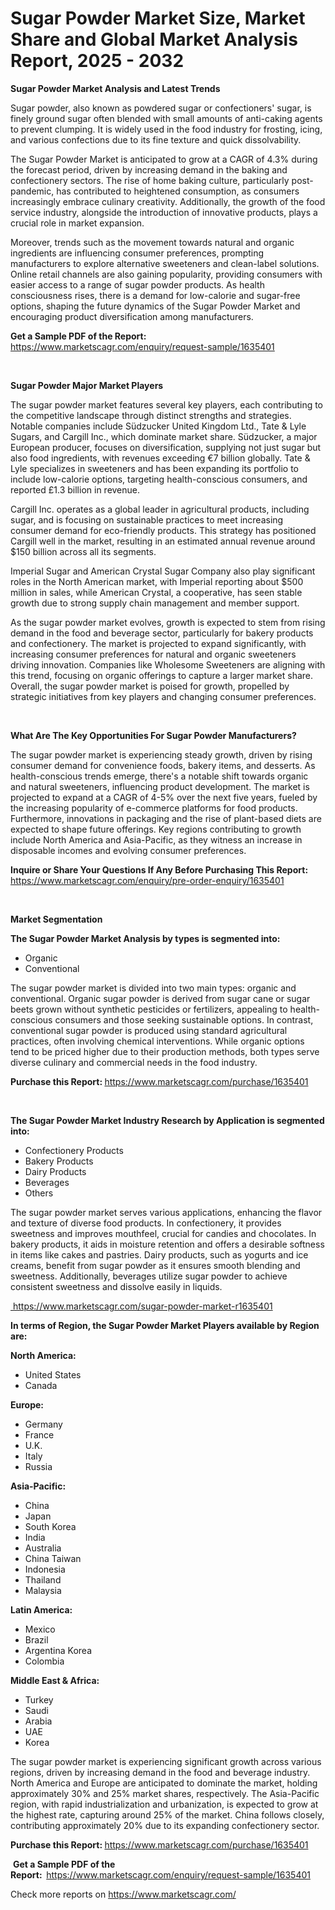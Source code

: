 <p><h1>Sugar Powder Market Size, Market Share and Global Market Analysis Report, 2025 - 2032</h1></p><p><strong>Sugar Powder Market Analysis and Latest Trends</strong></p>
<p><p>Sugar powder, also known as powdered sugar or confectioners' sugar, is finely ground sugar often blended with small amounts of anti-caking agents to prevent clumping. It is widely used in the food industry for frosting, icing, and various confections due to its fine texture and quick dissolvability.</p><p>The Sugar Powder Market is anticipated to grow at a CAGR of 4.3% during the forecast period, driven by increasing demand in the baking and confectionery sectors. The rise of home baking culture, particularly post-pandemic, has contributed to heightened consumption, as consumers increasingly embrace culinary creativity. Additionally, the growth of the food service industry, alongside the introduction of innovative products, plays a crucial role in market expansion.</p><p>Moreover, trends such as the movement towards natural and organic ingredients are influencing consumer preferences, prompting manufacturers to explore alternative sweeteners and clean-label solutions. Online retail channels are also gaining popularity, providing consumers with easier access to a range of sugar powder products. As health consciousness rises, there is a demand for low-calorie and sugar-free options, shaping the future dynamics of the Sugar Powder Market and encouraging product diversification among manufacturers.</p></p>
<p><strong>Get a Sample PDF of the Report:&nbsp;</strong> <a href="https://www.marketscagr.com/enquiry/request-sample/1635401?utm_campaign=2471&utm_medium=2&utm_source=Github&utm_content=ia&utm_term=07042025&utm_id=sugar-powder">https://www.marketscagr.com/enquiry/request-sample/1635401</a></p>
<p>&nbsp;</p>
<p><strong>Sugar Powder Major Market Players</strong></p>
<p><p>The sugar powder market features several key players, each contributing to the competitive landscape through distinct strengths and strategies. Notable companies include Südzucker United Kingdom Ltd., Tate & Lyle Sugars, and Cargill Inc., which dominate market share. Südzucker, a major European producer, focuses on diversification, supplying not just sugar but also food ingredients, with revenues exceeding €7 billion globally. Tate & Lyle specializes in sweeteners and has been expanding its portfolio to include low-calorie options, targeting health-conscious consumers, and reported £1.3 billion in revenue.</p><p>Cargill Inc. operates as a global leader in agricultural products, including sugar, and is focusing on sustainable practices to meet increasing consumer demand for eco-friendly products. This strategy has positioned Cargill well in the market, resulting in an estimated annual revenue around $150 billion across all its segments. </p><p>Imperial Sugar and American Crystal Sugar Company also play significant roles in the North American market, with Imperial reporting about $500 million in sales, while American Crystal, a cooperative, has seen stable growth due to strong supply chain management and member support. </p><p>As the sugar powder market evolves, growth is expected to stem from rising demand in the food and beverage sector, particularly for bakery products and confectionery. The market is projected to expand significantly, with increasing consumer preferences for natural and organic sweeteners driving innovation. Companies like Wholesome Sweeteners are aligning with this trend, focusing on organic offerings to capture a larger market share. Overall, the sugar powder market is poised for growth, propelled by strategic initiatives from key players and changing consumer preferences.</p></p>
<p>&nbsp;</p>
<p><strong>What Are The Key Opportunities For Sugar Powder Manufacturers?</strong></p>
<p><p>The sugar powder market is experiencing steady growth, driven by rising consumer demand for convenience foods, bakery items, and desserts. As health-conscious trends emerge, there's a notable shift towards organic and natural sweeteners, influencing product development. The market is projected to expand at a CAGR of 4-5% over the next five years, fueled by the increasing popularity of e-commerce platforms for food products. Furthermore, innovations in packaging and the rise of plant-based diets are expected to shape future offerings. Key regions contributing to growth include North America and Asia-Pacific, as they witness an increase in disposable incomes and evolving consumer preferences.</p></p>
<p><strong>Inquire or Share Your Questions If Any Before Purchasing This Report:</strong> <a href="https://www.marketscagr.com/enquiry/pre-order-enquiry/1635401?utm_campaign=2471&utm_medium=2&utm_source=Github&utm_content=ia&utm_term=07042025&utm_id=sugar-powder">https://www.marketscagr.com/enquiry/pre-order-enquiry/1635401</a></p>
<p>&nbsp;</p>
<p><strong>Market Segmentation</strong></p>
<p><strong>The Sugar Powder Market Analysis by types is segmented into:</strong></p>
<p><ul><li>Organic</li><li>Conventional</li></ul></p>
<p><p>The sugar powder market is divided into two main types: organic and conventional. Organic sugar powder is derived from sugar cane or sugar beets grown without synthetic pesticides or fertilizers, appealing to health-conscious consumers and those seeking sustainable options. In contrast, conventional sugar powder is produced using standard agricultural practices, often involving chemical interventions. While organic options tend to be priced higher due to their production methods, both types serve diverse culinary and commercial needs in the food industry.</p></p>
<p><strong>Purchase this Report:&nbsp;</strong><a href="https://www.marketscagr.com/purchase/1635401?utm_campaign=2471&utm_medium=2&utm_source=Github&utm_content=ia&utm_term=07042025&utm_id=sugar-powder">https://www.marketscagr.com/purchase/1635401</a></p>
<p>&nbsp;</p>
<p><strong>The Sugar Powder Market Industry Research by Application is segmented into:</strong></p>
<p><ul><li>Confectionery Products</li><li>Bakery Products</li><li>Dairy Products</li><li>Beverages</li><li>Others</li></ul></p>
<p><p>The sugar powder market serves various applications, enhancing the flavor and texture of diverse food products. In confectionery, it provides sweetness and improves mouthfeel, crucial for candies and chocolates. In bakery products, it aids in moisture retention and offers a desirable softness in items like cakes and pastries. Dairy products, such as yogurts and ice creams, benefit from sugar powder as it ensures smooth blending and sweetness. Additionally, beverages utilize sugar powder to achieve consistent sweetness and dissolve easily in liquids.</p></p>
<p><a href="https://www.marketscagr.com/sugar-powder-market-r1635401?utm_campaign=2471&utm_medium=2&utm_source=Github&utm_content=ia&utm_term=07042025&utm_id=sugar-powder">&nbsp;https://www.marketscagr.com/sugar-powder-market-r1635401</a></p>
<p><strong>In terms of Region, the Sugar Powder Market Players available by Region are:</strong></p>
<p>
    <p> <strong> North America: </strong>
        <ul>
            <li>United States</li>
            <li>Canada</li>
        </ul>
        </p> 
    <p> <strong> Europe: </strong>
        <ul>
            <li>Germany</li>
            <li>France</li>
            <li>U.K.</li>
            <li>Italy</li>
            <li>Russia</li>
        </ul>
        </p> 
    <p> <strong> Asia-Pacific: </strong>
        <ul>
            <li>China</li>
            <li>Japan</li>
            <li>South Korea</li>
            <li>India</li>
            <li>Australia</li>
            <li>China Taiwan</li>
            <li>Indonesia</li>
            <li>Thailand</li>
            <li>Malaysia</li>
        </ul>
        </p> 
    <p> <strong> Latin America: </strong>
        <ul>
            <li>Mexico</li>
            <li>Brazil</li>
            <li>Argentina Korea</li>
            <li>Colombia</li>
        </ul>
        </p> 
    <p> <strong> Middle East & Africa: </strong>
        <ul>
            <li>Turkey</li>
            <li>Saudi</li>
            <li>Arabia</li>
            <li>UAE</li>
            <li>Korea</li>
        </ul>
    </p>
    </p>
<p><p>The sugar powder market is experiencing significant growth across various regions, driven by increasing demand in the food and beverage industry. North America and Europe are anticipated to dominate the market, holding approximately 30% and 25% market shares, respectively. The Asia-Pacific region, with rapid industrialization and urbanization, is expected to grow at the highest rate, capturing around 25% of the market. China follows closely, contributing approximately 20% due to its expanding confectionery sector.</p></p>
<p><strong>Purchase this Report: </strong><a href="https://www.marketscagr.com/purchase/1635401?utm_campaign=2471&utm_medium=2&utm_source=Github&utm_content=ia&utm_term=07042025&utm_id=sugar-powder">https://www.marketscagr.com/purchase/1635401</a></p>
<p>&nbsp;<strong>Get a Sample PDF of the Report:&nbsp;&nbsp;</strong><a href="https://www.marketscagr.com/enquiry/request-sample/1635401?utm_campaign=2471&utm_medium=2&utm_source=Github&utm_content=ia&utm_term=07042025&utm_id=sugar-powder">https://www.marketscagr.com/enquiry/request-sample/1635401</a></p>
<p><strong></strong></p>
<p>Check more reports on <a href="https://www.marketscagr.com/?utm_campaign=2471&utm_medium=2&utm_source=Github&utm_content=ia&utm_term=07042025&utm_id=sugar-powder">https://www.marketscagr.com/</a></p>